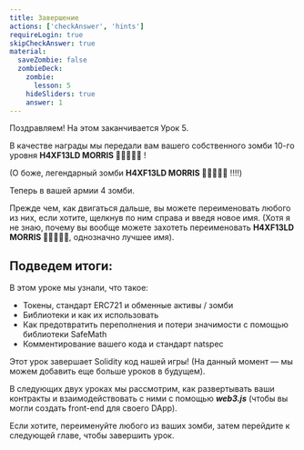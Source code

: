 ```yaml
---
title: Завершение
actions: ['checkAnswer', 'hints']
requireLogin: true
skipCheckAnswer: true
material:
  saveZombie: false
  zombieDeck:
    zombie:
      lesson: 5
    hideSliders: true
    answer: 1
---
```


Поздравляем! На этом заканчивается Урок 5.

В качестве награды мы передали вам вашего собственного зомби 10-го уровня **H4XF13LD MORRIS 💯💯😎💯💯** !

(О боже, легендарный зомби **H4XF13LD MORRIS 💯💯😎💯💯** !!!!)

Теперь в вашей армии 4 зомби.

Прежде чем, как двигаться дальше, вы можете переименовать любого из них, если хотите, щелкнув по ним справа и введя новое имя. (Хотя я не знаю, почему вы вообще можете захотеть переименовать **H4XF13LD MORRIS 💯💯😎💯💯**, однозначно лучшее имя).

## Подведем итоги:

В этом уроке мы узнали, что такое:

- Токены, стандарт ERC721 и обменные активы / зомби
- Библиотеки и как их использовать
- Как предотвратить переполнения и потери значимости с помощью библиотеки SafeMath
- Комментирование вашего кода и стандарт natspec

Этот урок завершает Solidity код нашей игры! (На данный момент — мы можем добавить еще больше уроков в будущем).

В следующих двух уроках мы рассмотрим, как развертывать ваши контракты и взаимодействовать с ними с помощью ***web3.js*** (чтобы вы могли создать front-end для своего DApp).

Если хотите, переименуйте любого из ваших зомби, затем перейдите к следующей главе, чтобы завершить урок.
